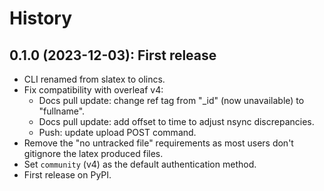 # History

## 0.1.0 (2023-12-03): First release

- CLI renamed from slatex to olincs.
- Fix compatibility with overleaf v4:
  - Docs pull update: change ref tag from "_id" (now unavailable) to "fullname".
  - Docs pull update: add offset to time to adjust nsync discrepancies.
  - Push: update upload POST command.
- Remove the "no untracked file" requirements as most users don't gitignore the latex produced files.
- Set `community` (v4) as the default authentication method.
- First release on PyPI.
